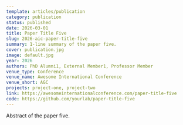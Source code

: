 ```yaml
---
template: articles/publication
category: publication
status: published
date: 2026-03-01
title: Paper Title Five
slug: 2026-aic-paper-title-five
summary: 1-line summary of the paper five.
cover: publication.jpg
image: default.jpg
year: 2026
authors: PhD Alumni1, External Member1, Professor Member
venue_type: Conference
venue_name: Awesome International Conference
venue_short: AGC
projects: project-one, project-two
link: https://awesomeinternationalconference.com/paper-title-five
code: https://github.com/yourlab/paper-title-five
---
```


Abstract of the paper five.
